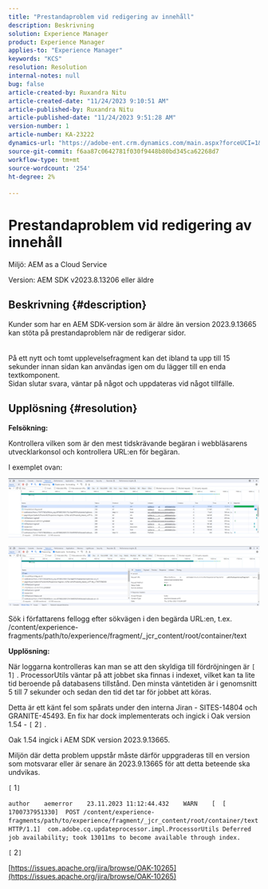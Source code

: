 ```yaml
---
title: "Prestandaproblem vid redigering av innehåll"
description: Beskrivning
solution: Experience Manager
product: Experience Manager
applies-to: "Experience Manager"
keywords: "KCS"
resolution: Resolution
internal-notes: null
bug: false
article-created-by: Ruxandra Nitu
article-created-date: "11/24/2023 9:10:51 AM"
article-published-by: Ruxandra Nitu
article-published-date: "11/24/2023 9:51:28 AM"
version-number: 1
article-number: KA-23222
dynamics-url: "https://adobe-ent.crm.dynamics.com/main.aspx?forceUCI=1&pagetype=entityrecord&etn=knowledgearticle&id=e82fd859-a98a-ee11-8179-6045bd006a22"
source-git-commit: f6aa87c0642781f030f9448b80bd345ca62268d7
workflow-type: tm+mt
source-wordcount: '254'
ht-degree: 2%

---
```


# Prestandaproblem vid redigering av innehåll


Miljö: AEM as a Cloud Service

Version: AEM SDK v2023.8.13206 eller äldre

## Beskrivning {#description}

Kunder som har en AEM SDK-version som är äldre än version 2023.9.13665 kan stöta på prestandaproblem när de redigerar sidor.<br><br>
<br>På ett nytt och tomt upplevelsefragment kan det ibland ta upp till 15 sekunder innan sidan kan användas igen om du lägger till en enda textkomponent.
<br>Sidan slutar svara, väntar på något och uppdateras vid något tillfälle.

## Upplösning {#resolution}


<b>Felsökning:</b>

Kontrollera vilken som är den mest tidskrävande begäran i webbläsarens utvecklarkonsol och kontrollera URL:en för begäran.

I exemplet ovan:

![](assets/20d78534-ad8a-ee11-8179-6045bd006a22.png)

![](assets/76c14aea-ad8a-ee11-8179-6045bd006a22.png)

Sök i författarens fellogg efter sökvägen i den begärda URL:en, t.ex. /content/experience-fragments/path/to/experience/fragment/_jcr_content/root/container/text

<b>Upplösning:</b>

När loggarna kontrolleras kan man se att den skyldiga till fördröjningen är `[` 1`]` . ProcessorUtils väntar på att jobbet ska finnas i indexet, vilket kan ta lite tid beroende på databasens tillstånd. Den minsta väntetiden är i genomsnitt 5 till 7 sekunder och sedan den tid det tar för jobbet att köras.

Detta är ett känt fel som spårats under den interna Jiran - SITES-14804 och GRANITE-45493. En fix har dock implementerats och ingick i Oak version 1.54 - `[` 2`]` .

Oak 1.54 ingick i AEM SDK version 2023.9.13665.

Miljön där detta problem uppstår måste därför uppgraderas till en version som motsvarar eller är senare än 2023.9.13665 för att detta beteende ska undvikas.



`[` 1`]`

`author    aemerror    23.11.2023 11:12:44.432    WARN    [  [ 1700737951330]  POST /content/experience-fragments/path/to/experience/fragment/_jcr_content/root/container/text HTTP/1.1]  com.adobe.cq.updateprocessor.impl.ProcessorUtils Deferred job availability; took 13011ms to become available through index.`

`[` 2`]`

[https://issues.apache.org/jira/browse/OAK-10265](https://issues.apache.org/jira/browse/OAK-10265)
